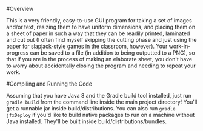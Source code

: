 #Overview

This is a very friendly, easy-to-use GUI program for taking a set of images and/or text, resizing them to have uniform dimensions, and placing them on a sheet of paper in such a way that they can be readily printed, laminated and cut out (I often find myself skipping the cutting phase and just using the paper for slapjack-style games in the classroom, however). Your work-in-progress can be saved to a file (in addition to being outputted to a PNG), so that if you are in the process of making an elaborate sheet, you don't have to worry about accidentally closing the program and needing to repeat your work.

#Compiling and Running the Code

Assuming that you have Java 8 and the Gradle build tool installed, just run `gradle build` from the command line inside the main project directory! You'll get a runnable jar inside build/distributions. You can also run `gradle jfxDeploy` if you'd like to build native packages to run on a machine without Java installed. They'll be built inside build/distributions/bundles.